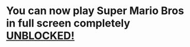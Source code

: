 # You can now play Super Mario Bros in full screen completely [UNBLOCKED!](https://superteamxp.github.io/FullScreenMario-Unblocked/)
